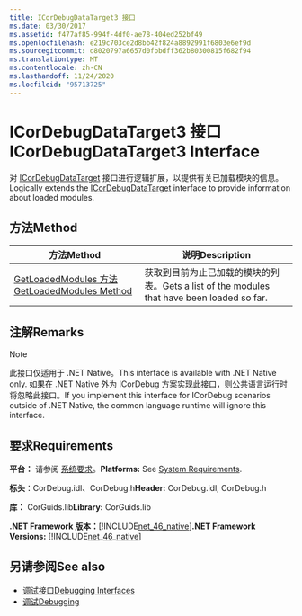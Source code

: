 ```yaml
---
title: ICorDebugDataTarget3 接口
ms.date: 03/30/2017
ms.assetid: f477af85-994f-4df0-ae78-404ed252bf49
ms.openlocfilehash: e219c703ce2d8bb42f824a8892991f6803e6ef9d
ms.sourcegitcommit: d8020797a6657d0fbbdff362b80300815f682f94
ms.translationtype: MT
ms.contentlocale: zh-CN
ms.lasthandoff: 11/24/2020
ms.locfileid: "95713725"
---
```

# <a name="icordebugdatatarget3-interface"></a><span data-ttu-id="e3fbb-102">ICorDebugDataTarget3 接口</span><span class="sxs-lookup"><span data-stu-id="e3fbb-102">ICorDebugDataTarget3 Interface</span></span>

<span data-ttu-id="e3fbb-103">对 [ICorDebugDataTarget](icordebugdatatarget-interface.md) 接口进行逻辑扩展，以提供有关已加载模块的信息。</span><span class="sxs-lookup"><span data-stu-id="e3fbb-103">Logically extends the [ICorDebugDataTarget](icordebugdatatarget-interface.md) interface to provide information about loaded modules.</span></span>  
  
## <a name="method"></a><span data-ttu-id="e3fbb-104">方法</span><span class="sxs-lookup"><span data-stu-id="e3fbb-104">Method</span></span>  
  
|<span data-ttu-id="e3fbb-105">方法</span><span class="sxs-lookup"><span data-stu-id="e3fbb-105">Method</span></span>|<span data-ttu-id="e3fbb-106">说明</span><span class="sxs-lookup"><span data-stu-id="e3fbb-106">Description</span></span>|  
|------------|-----------------|  
|[<span data-ttu-id="e3fbb-107">GetLoadedModules 方法</span><span class="sxs-lookup"><span data-stu-id="e3fbb-107">GetLoadedModules Method</span></span>](icordebugdatatarget3-getloadedmodules-method.md)|<span data-ttu-id="e3fbb-108">获取到目前为止已加载的模块的列表。</span><span class="sxs-lookup"><span data-stu-id="e3fbb-108">Gets a list of the modules that have been loaded so far.</span></span>|  
  
## <a name="remarks"></a><span data-ttu-id="e3fbb-109">注解</span><span class="sxs-lookup"><span data-stu-id="e3fbb-109">Remarks</span></span>  
  
> [!NOTE]
> <span data-ttu-id="e3fbb-110">此接口仅适用于 .NET Native。</span><span class="sxs-lookup"><span data-stu-id="e3fbb-110">This interface is available with .NET Native only.</span></span> <span data-ttu-id="e3fbb-111">如果在 .NET Native 外为 ICorDebug 方案实现此接口，则公共语言运行时将忽略此接口。</span><span class="sxs-lookup"><span data-stu-id="e3fbb-111">If you implement this interface for ICorDebug scenarios outside of .NET Native, the common language runtime will ignore this interface.</span></span>  
  
## <a name="requirements"></a><span data-ttu-id="e3fbb-112">要求</span><span class="sxs-lookup"><span data-stu-id="e3fbb-112">Requirements</span></span>  

 <span data-ttu-id="e3fbb-113">**平台：** 请参阅 [系统要求](../../get-started/system-requirements.md)。</span><span class="sxs-lookup"><span data-stu-id="e3fbb-113">**Platforms:** See [System Requirements](../../get-started/system-requirements.md).</span></span>  
  
 <span data-ttu-id="e3fbb-114">**标头**：CorDebug.idl、CorDebug.h</span><span class="sxs-lookup"><span data-stu-id="e3fbb-114">**Header:** CorDebug.idl, CorDebug.h</span></span>  
  
 <span data-ttu-id="e3fbb-115">**库：** CorGuids.lib</span><span class="sxs-lookup"><span data-stu-id="e3fbb-115">**Library:** CorGuids.lib</span></span>  
  
 <span data-ttu-id="e3fbb-116">**.NET Framework 版本：**[!INCLUDE[net_46_native](../../../../includes/net-46-native-md.md)]</span><span class="sxs-lookup"><span data-stu-id="e3fbb-116">**.NET Framework Versions:** [!INCLUDE[net_46_native](../../../../includes/net-46-native-md.md)]</span></span>  
  
## <a name="see-also"></a><span data-ttu-id="e3fbb-117">另请参阅</span><span class="sxs-lookup"><span data-stu-id="e3fbb-117">See also</span></span>

- [<span data-ttu-id="e3fbb-118">调试接口</span><span class="sxs-lookup"><span data-stu-id="e3fbb-118">Debugging Interfaces</span></span>](debugging-interfaces.md)
- [<span data-ttu-id="e3fbb-119">调试</span><span class="sxs-lookup"><span data-stu-id="e3fbb-119">Debugging</span></span>](index.md)

